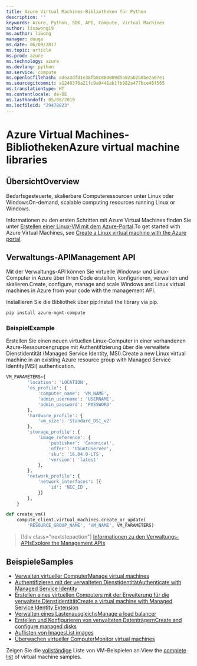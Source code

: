 ```yaml
---
title: Azure Virtual Machines-Bibliotheken für Python
description: ''
keywords: Azure, Python, SDK, API, Compute, Virtual Machines
author: lisawong19
ms.author: liwong
manager: douge
ms.date: 06/09/2017
ms.topic: article
ms.prod: azure
ms.technology: azure
ms.devlang: python
ms.service: compute
ms.openlocfilehash: adea3dfd1e38fb8c880009d5a02ab2b8be2a67e1
ms.sourcegitcommit: a1248376a21fc9a9441ab1fb982a477bce48f565
ms.translationtype: HT
ms.contentlocale: de-DE
ms.lasthandoff: 05/08/2019
ms.locfileid: "29478823"
---
```

# <a name="azure-virtual-machine-libraries"></a><span data-ttu-id="12003-103">Azure Virtual Machines-Bibliotheken</span><span class="sxs-lookup"><span data-stu-id="12003-103">Azure virtual machine libraries</span></span>

## <a name="overview"></a><span data-ttu-id="12003-104">Übersicht</span><span class="sxs-lookup"><span data-stu-id="12003-104">Overview</span></span>

<span data-ttu-id="12003-105">Bedarfsgesteuerte, skalierbare Computeressourcen unter Linux oder Windows</span><span class="sxs-lookup"><span data-stu-id="12003-105">On-demand, scalable computing resources running Linux or Windows.</span></span>

<span data-ttu-id="12003-106">Informationen zu den ersten Schritten mit Azure Virtual Machines finden Sie unter [Erstellen einer Linux-VM mit dem Azure-Portal](/azure/virtual-machines/linux/quick-create-portal).</span><span class="sxs-lookup"><span data-stu-id="12003-106">To get started with Azure Virtual Machines, see [Create a Linux virtual machine with the Azure portal](/azure/virtual-machines/linux/quick-create-portal).</span></span>

## <a name="management-api"></a><span data-ttu-id="12003-107">Verwaltungs-API</span><span class="sxs-lookup"><span data-stu-id="12003-107">Management API</span></span>

<span data-ttu-id="12003-108">Mit der Verwaltungs-API können Sie virtuelle Windows- und Linux-Computer in Azure über Ihren Code erstellen, konfigurieren, verwalten und skalieren.</span><span class="sxs-lookup"><span data-stu-id="12003-108">Create, configure, manage and scale Windows and Linux virtual machines in Azure from your code with the management API.</span></span>

<span data-ttu-id="12003-109">Installieren Sie die Bibliothek über pip:</span><span class="sxs-lookup"><span data-stu-id="12003-109">Install the library via pip.</span></span>

```bash
pip install azure-mgmt-compute 
```   

### <a name="example"></a><span data-ttu-id="12003-110">Beispiel</span><span class="sxs-lookup"><span data-stu-id="12003-110">Example</span></span>

<span data-ttu-id="12003-111">Erstellen Sie einen neuen virtuellen Linux-Computer in einer vorhandenen Azure-Ressourcengruppe mit Authentifizierung über die verwaltete Dienstidentität (Managed Service Identity, MSI).</span><span class="sxs-lookup"><span data-stu-id="12003-111">Create a new Linux virtual machine in an existing Azure resource group with Managed Service Identity(MSI) authentication.</span></span>

```python
VM_PARAMETERS={
        'location': 'LOCATION',
        'os_profile': {
            'computer_name': 'VM_NAME',
            'admin_username': 'USERNAME',
            'admin_password': 'PASSWORD'
        },
        'hardware_profile': {
            'vm_size': 'Standard_DS1_v2'
        },
        'storage_profile': {
            'image_reference': {
                'publisher': 'Canonical',
                'offer': 'UbuntuServer',
                'sku': '16.04.0-LTS',
                'version': 'latest'
            },
        },
        'network_profile': {
            'network_interfaces': [{
                'id': 'NIC_ID',
            }]
        },
    }

def create_vm()
    compute_client.virtual_machines.create_or_update(
        'RESOURCE_GROUP_NAME', 'VM_NAME', VM_PARAMETERS)
```

> [!div class="nextstepaction"]
> [<span data-ttu-id="12003-112">Informationen zu den Verwaltungs-APIs</span><span class="sxs-lookup"><span data-stu-id="12003-112">Explore the Management APIs</span></span>](/python/api/overview/azure/virtualmachines/management)

## <a name="samples"></a><span data-ttu-id="12003-113">Beispiele</span><span class="sxs-lookup"><span data-stu-id="12003-113">Samples</span></span>

* <span data-ttu-id="12003-114">[Verwalten virtueller Computer][1]</span><span class="sxs-lookup"><span data-stu-id="12003-114">[Manage virtual machines][1]</span></span>
* <span data-ttu-id="12003-115">[Authentifizieren mit der verwalteten Dienstidentität][2]</span><span class="sxs-lookup"><span data-stu-id="12003-115">[Authenticate with Managed Service Identity][2]</span></span>
* <span data-ttu-id="12003-116">[Erstellen eines virtuellen Computers mit der Erweiterung für die verwaltete Dienstidentität][3]</span><span class="sxs-lookup"><span data-stu-id="12003-116">[Create a virtual machine with Managed Service Identity Extension][3]</span></span>
* <span data-ttu-id="12003-117">[Verwalten eines Lastenausgleichs][4]</span><span class="sxs-lookup"><span data-stu-id="12003-117">[Manage a load balancer][4]</span></span>
* <span data-ttu-id="12003-118">[Erstellen und Konfigurieren von verwalteten Datenträgern][5]</span><span class="sxs-lookup"><span data-stu-id="12003-118">[Create and configure managed disks][5]</span></span>
* <span data-ttu-id="12003-119">[Auflisten von Images][6]</span><span class="sxs-lookup"><span data-stu-id="12003-119">[List images][6]</span></span> 
* <span data-ttu-id="12003-120">[Überwachen virtueller Computer][7]</span><span class="sxs-lookup"><span data-stu-id="12003-120">[Monitor virtual machines][7]</span></span>

<span data-ttu-id="12003-121">Zeigen Sie die [vollständige](https://azure.microsoft.com/resources/samples/?platform=python&term=virtual-machines) Liste von VM-Beispielen an.</span><span class="sxs-lookup"><span data-stu-id="12003-121">View the [complete list](https://azure.microsoft.com/resources/samples/?platform=python&term=virtual-machines) of virtual machine samples.</span></span>

[1]: https://azure.microsoft.com/resources/samples/virtual-machines-python-manage/
[2]: https://github.com/Azure-Samples/resource-manager-python-manage-resources-with-msi
[3]: https://github.com/Azure-Samples/compute-python-msi-vm
[4]: https://azure.microsoft.com/resources/samples/network-python-manage-loadbalancer
[5]: ../docs-ref-conceptual/python-sdk-azure-samples-managed-disks.md
[6]: ../docs-ref-conceptual/python-sdk-azure-samples-list-images.md
[7]: ../docs-ref-conceptual/python-sdk-azure-samples-monitor-vms.md